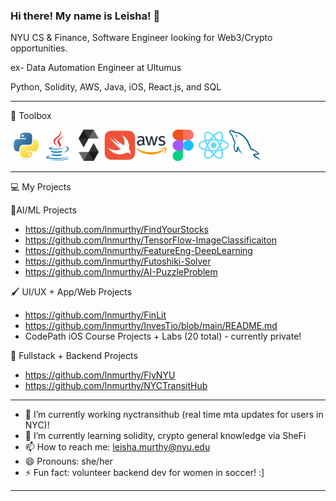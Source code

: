 ### Hi there! My name is Leisha! 👋 

NYU CS & Finance, Software Engineer looking for Web3/Crypto opportunities.  

ex- Data Automation Engineer at Ultumus 

Python, Solidity, AWS, Java, iOS, React.js, and SQL

<!--
**lnmurthy/lnmurthy** is a ✨ _special_ ✨ repository because its `README.md` (this file) appears on your GitHub profile.



Here are some ideas to get you started:

  - 🔭 I’m currently working on ...
  - 🌱 I’m currently learning ...
  - 👯 I’m looking to collaborate on ...
  - 🤔 I’m looking for help with ...
  - 💬 Ask me about ...
  - 📫 How to reach me: ...
  - 😄 Pronouns: ...
  - ⚡ Fun fact: ...
  -->
---
🧰 Toolbox

<img src= "https://github.com/devicons/devicon/blob/master/icons/python/python-original.svg" alt="pythonlogo" width = "50" height = "50"><img src= "https://github.com/devicons/devicon/blob/master/icons/java/java-original.svg" alt="javalogo" width = "50" height = "50"><img src= "https://github.com/devicons/devicon/blob/master/icons/solidity/solidity-original.svg" alt="soliditylogo" width = "50" height = "50"><img src= "https://github.com/devicons/devicon/blob/master/icons/swift/swift-original.svg" alt="swiftlogo" width = "50" height = "50"><img src= "https://github.com/devicons/devicon/blob/master/icons/amazonwebservices/amazonwebservices-original-wordmark.svg" alt="awslogo" width = "50" height = "50"><img src= "https://github.com/devicons/devicon/blob/master/icons/figma/figma-original.svg" alt="figmalogo" width = "50" height = "50"><img src= "https://github.com/devicons/devicon/blob/master/icons/react/react-original.svg" alt="figmalogo" width = "50" height = "50"><img src= "https://github.com/devicons/devicon/blob/master/icons/mysql/mysql-original.svg" alt="figmalogo" width = "50" height = "50">




--- 

💻 My Projects 

🧠AI/ML Projects 
* https://github.com/lnmurthy/FindYourStocks
* https://github.com/lnmurthy/TensorFlow-ImageClassificaiton
* https://github.com/lnmurthy/FeatureEng-DeepLearning
* https://github.com/lnmurthy/Futoshiki-Solver
* https://github.com/lnmurthy/AI-PuzzleProblem



🖌️ UI/UX + App/Web Projects 
* https://github.com/lnmurthy/FinLit
* https://github.com/lnmurthy/InvesTio/blob/main/README.md
* CodePath iOS Course Projects + Labs (20 total) - currently private! 



🥞 Fullstack + Backend Projects  
* https://github.com/lnmurthy/FlyNYU
* https://github.com/lnmurthy/NYCTransitHub

--- 

  - 🔭 I’m currently working nyctransithub (real time mta updates for users in NYC)!
  - 🌱 I’m currently learning solidity, crypto general knowledge via SheFi
  - 📫 How to reach me: leisha.murthy@nyu.edu
  - 😄 Pronouns: she/her
  - ⚡ Fun fact: volunteer backend dev for women in soccer! :]
--- 

